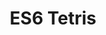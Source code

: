 ---
title: "ES6 Tetris"
desc: Tetris clone for the browser.
ghLink: https://github.com/benjanes/canvas-tetris
---